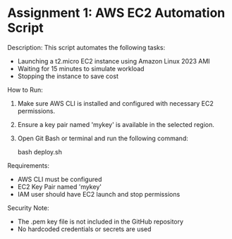 # Assignment 1: AWS EC2 Automation Script

Description:
This script automates the following tasks:
- Launching a t2.micro EC2 instance using Amazon Linux 2023 AMI
- Waiting for 15 minutes to simulate workload
- Stopping the instance to save cost

How to Run:
1. Make sure AWS CLI is installed and configured with necessary EC2 permissions.
2. Ensure a key pair named 'mykey' is available in the selected region.
3. Open Git Bash or terminal and run the following command:

   bash deploy.sh

Requirements:
- AWS CLI must be configured
- EC2 Key Pair named 'mykey'
- IAM user should have EC2 launch and stop permissions

Security Note:
- The .pem key file is not included in the GitHub repository
- No hardcoded credentials or secrets are used

